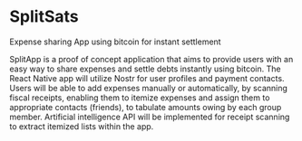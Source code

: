 # SplitSats
Expense sharing App using bitcoin for instant settlement

SplitApp is a proof of concept application that aims to provide users with an easy way to share expenses and settle debts instantly using bitcoin. The React Native app will utilize Nostr for user profiles and payment contacts. Users will be able to add expenses manually or automatically, by scanning fiscal receipts, enabling them to itemize expenses and assign them to appropriate contacts (friends), to tabulate amounts owing by each group member. Artificial intelligence API will be implemented for receipt scanning to extract itemized lists within the app.
